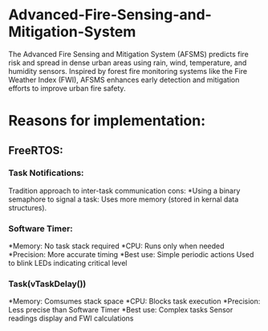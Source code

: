 # Advanced-Fire-Sensing-and-Mitigation-System
The Advanced Fire Sensing and Mitigation System (AFSMS) predicts fire risk and spread in dense urban areas using rain, wind, temperature, and humidity sensors. Inspired by forest fire monitoring systems like the Fire Weather Index (FWI), AFSMS enhances early detection and mitigation efforts to improve urban fire safety.

# Reasons for implementation:
## FreeRTOS:
### Task Notifications:
Tradition approach to inter-task communication cons:
*Using a binary semaphore to signal a task: Uses more memory (stored in kernal data structures).

### Software Timer:
*Memory: No task stack required
*CPU: Runs only when needed
*Precision: More accurate timing
*Best use: Simple periodic actions
Used to blink LEDs indicating critical level

### Task(vTaskDelay())
*Memory: Comsumes stack space
*CPU: Blocks task execution
*Precision: Less precise than Software Timer
*Best use: Complex tasks
Sensor readings display and FWI calculations




